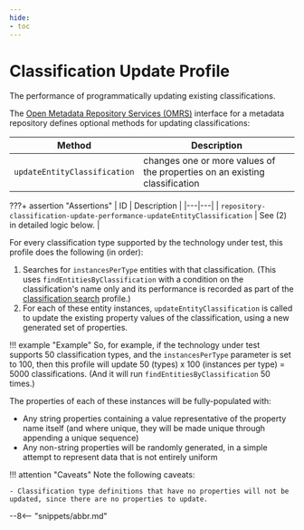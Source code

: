 ```yaml
---
hide:
- toc
---
```


<!-- SPDX-License-Identifier: CC-BY-4.0 -->
<!-- Copyright Contributors to the Egeria project. -->

# Classification Update Profile

The performance of programmatically updating existing classifications.

The [Open Metadata Repository Services (OMRS)](/services/omrs) interface for a metadata repository defines optional methods for updating classifications:

| Method | Description |
|---|---|
| `updateEntityClassification` | changes one or more values of the properties on an existing classification |

???+ assertion "Assertions"
    | ID | Description |
    |---|---|
    | `repository-classification-update-performance-updateEntityClassification` | See (2) in detailed logic below. |

For every classification type supported by the technology under test, this profile does the following (in order):

1. Searches for `instancesPerType` entities with that classification. (This uses `findEntitiesByClassification` with a condition on the classification's name only and its performance is recorded as part of the [classification search](classification-search.md) profile.)
1. For each of these entity instances, `updateEntityClassification` is called to update the existing property values of the classification, using a new generated set of properties.

!!! example "Example"
    So, for example, if the technology under test supports 50 classification types, and the `instancesPerType` parameter is set to 100, then this profile will update 50 (types) x 100 (instances per type) = 5000 classifications. (And it will run `findEntitiesByClassification` 50 times.)

The properties of each of these instances will be fully-populated with:

- Any string properties containing a value representative of the property name itself (and where unique, they will be made unique through appending a unique sequence)
- Any non-string properties will be randomly generated, in a simple attempt to represent data that is not entirely uniform

!!! attention "Caveats"
    Note the following caveats:

    - Classification type definitions that have no properties will not be updated, since there are no properties to update.

--8<-- "snippets/abbr.md"
